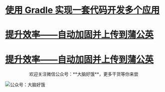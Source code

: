 # [使用 Gradle 实现一套代码开发多个应用](http://www.imliujun.com/gradle3.html)
# [提升效率——自动加固并上传到蒲公英](http://www.imliujun.com/automation2.html)
# [提升效率——自动加固并上传到蒲公英](http://www.imliujun.com/automation3.html)

<center>欢迎关注微信公众号：**大脑好饿**，更多干货等你来尝</center>

![公众号：大脑好饿 ](http://images.imliujun.com/static/images/wx_qrcode.gif)
